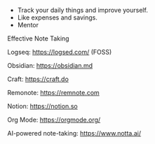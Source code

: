 
- Track your daily things and improve yourself.  
- Like expenses and savings.  
- Mentor

Effective Note Taking

Logseq: https://logsed.com/ (FOSS)

Obsidian: https://obsidian.md

Craft: https://craft.do

Remonote: https://remnote.com

Notion: https://notion.so

Org Mode: https://orgmode.org/

AI-powered note-taking: https://www.notta.ai/




